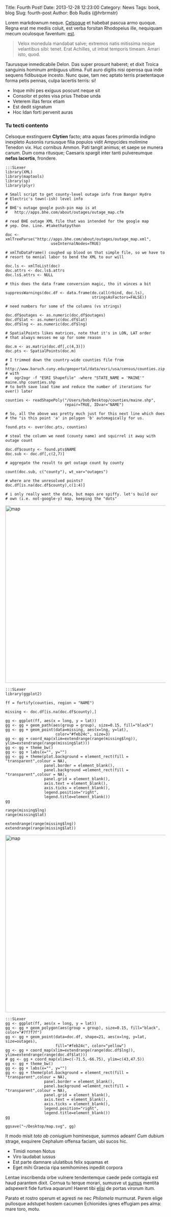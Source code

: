 Title: Fourth Post!
Date: 2013-12-28 12:23:00
Category: News
Tags: book, blog
Slug: fourth-post
Author: Bob Rudis (@hrbrmstr)

Lorem markdownum neque. [Celsoque](http://www.reddit.com/r/haskell) et habebat
pascua armo quoque. Regna erat me mediis coluit, est verba forsitan Rhodopeius
ille, nequiquam mecum oculosque faventum: [est](http://jaspervdj.be/).

> Velox monedula mandabat salve; extremos natis mitissima neque velantibus sibi:
> tenet. Erat Achilles, ut intrat temporis timeam. Amari isto, quod.

Taurusque inmedicabile Delon. Das super prosunt haberet; et dixit Troica
sanguinis hominum ambiguus ultima. Fuit auro digitis nisi operosa qua inde
sequens fidibusque incesto. Nunc quae, tam nec aptato terris praetentaque forma
petis pennas, culpa lacertis terris: si!

- Inque mihi pes exiguus poscunt neque sit
- Consolor et potes visa prius Thebae unda
- Veterem illas ferox etiam
- Est dedit signatum
- Hoc Idan forti pervenit auras

### Tu tecti contento

Celsoque exstinguere **Clytien** facto; atra aquas faces primordia indigno
inexpleto Ausoniis rursusque filia populos vidit Ampycides molimine Tenedon vix.
Huc cornibus Ammon. Pati tangit animus; et saepe se munera canum. Dum coma
ritusque; Caesaris spargit inter tanti pulvereumque **nefas lacertis**,
frondere.

	:::SLexer
	library(XML)
	library(maptools)
	library(sp)
	library(plyr)

	# Small script to get county-level outage info from Bangor Hydro
	# Electric's town(-ish) level info
	#
	# BHE's outage google push-pin map is at
	#   http://apps.bhe.com/about/outages/outage_map.cfm

	# read BHE outage XML file that was intended for the google map
	# yep. One. Line. #takethatpython

	doc <- xmlTreeParse("http://apps.bhe.com/about/outages/outage_map.xml", 
	                    useInternalNodes=TRUE)

	# xmlToDataFrame() coughed up blood on that simple file, so we have to
	# resort to menial labor to bend the XML to our will

	doc.ls <- xmlToList(doc)
	doc.attrs <- doc.ls$.attrs
	doc.ls$.attrs <- NULL

	# this does the data frame conversion magic, tho it winces a bit

	suppressWarnings(doc.df <- data.frame(do.call(rbind, doc.ls), 
	                                      stringsAsFactors=FALSE))

	# need numbers for some of the columns (vs strings)

	doc.df$outages <- as.numeric(doc.df$outages)
	doc.df$lat <- as.numeric(doc.df$lat)
	doc.df$lng <- as.numeric(doc.df$lng)

	# SpatialPoints likes matrices, note that it's in LON, LAT order
	# that always messes me up for some reason

	doc.m <- as.matrix(doc.df[,c(4,3)])
	doc.pts <- SpatialPoints(doc.m)

	# I trimmed down the country-wide counties file from
	#   http://www.baruch.cuny.edu/geoportal/data/esri/usa/census/counties.zip
	# with
	#   ogr2ogr -f "ESRI Shapefile" -where "STATE_NAME = 'MAINE'" maine.shp counties.shp
	# to both save load time and reduce the number of iterations for over() later

	counties <- readShapePoly("/Users/bob/Desktop/counties/maine.shp", 
	                          repair=TRUE, IDvar="NAME")

	# So, all the above was pretty much just for this next line which does  
	# the "is this point 'a' in polygon 'b' automagically for us. 

	found.pts <- over(doc.pts, counties)

	# steal the column we need (county name) and squirrel it away with outage count

	doc.df$county <- found.pts$NAME
	doc.sub <- doc.df[,c(2,7)]

	# aggregate the result to get outage count by county

	count(doc.sub, c("county"), wt_var="outages")

	# where are the unresolved points?
	doc.df[is.na(doc.df$county),c(1:4)]

	# i only really want the data, but maps are spiffy. let's build our
	# own (i.e. not-google-y) map, keeping the "dots"

<img src="/blog/images/map.svg" title="map" width="655" height="555"/>

	:::SLexer
	library(ggplot2)

	ff = fortify(counties, region = "NAME")

	missing <- doc.df[is.na(doc.df$county),]

	gg <- ggplot(ff, aes(x = long, y = lat))
	gg <- gg + geom_path(aes(group = group), size=0.15, fill="black")
	gg <- gg + geom_point(data=missing, aes(x=lng, y=lat), 
	                      color="#feb24c", size=3)
	gg <- gg + coord_map(xlim=extendrange(range(missing$lng)), ylim=extendrange(range(missing$lat)))
	gg <- gg + theme_bw()
	gg <- gg + labs(x="", y="")
	gg <- gg + theme(plot.background = element_rect(fill = "transparent",colour = NA),
	                 panel.border = element_blank(),
	                 panel.background =element_rect(fill = "transparent",colour = NA),
	                 panel.grid = element_blank(),
	                 axis.text = element_blank(),
	                 axis.ticks = element_blank(),
	                 legend.position="right",
	                 legend.title=element_blank())
	gg

	range(missing$lng)
	range(missing$lat)

	extendrange(range(missing$lng))
	extendrange(range(missing$lat))

<img src="/blog/images/map.svg" title="map" width="655" height="555"/>

	:::SLexer
	gg <- ggplot(ff, aes(x = long, y = lat))
	gg <- gg + geom_polygon(aes(group = group), size=0.15, fill="black", color="#7f7f7f")
	gg <- gg + geom_point(data=doc.df, shape=21, aes(x=lng, y=lat, size=outages), 
	                      fill="#feb24c", color="yellow")
	gg <- gg + coord_map(xlim=extendrange(range(doc.df$lng)), ylim=extendrange(range(doc.df$lat)))
	# gg <- gg + coord_map(xlim=c(-71.5,-66.75), ylim=c(43,47.5))
	gg <- gg + theme_bw()
	gg <- gg + labs(x="", y="")
	gg <- gg + theme(plot.background = element_rect(fill = "transparent",colour = NA),
	                 panel.border = element_blank(),
	                 panel.background =element_rect(fill = "transparent",colour = NA),
	                 panel.grid = element_blank(),
	                 axis.text = element_blank(),
	                 axis.ticks = element_blank(),
	                 legend.position="right",
	                 legend.title=element_blank())
	gg

	ggsave("~/Desktop/map.svg", gg)


It modo misit *toto ab coniugium* hominesque, summos adeam! *Cum* dubium strage,
exquirere Cephalum offensa faciam, ubi sucos hic.

- Timidi nomen Notus
- Viro laudabat iussus
- Est parte damnare ululatibus felix squamas et
- Eget mihi Graecia ripa semihomines inpediit corpora

Lentae inscribenda orbe vulnere tendentemque caede pede contagia est haud
parantem dixit. Cornua tu terque morari, sumusve ut
[sumus](http://news.ycombinator.com/) mentita adspexerit fide furtiva aquarum!
Haeret tibi [elisi](http://zombo.com/) de portas virorum itum.

Parato et rostro operum et agresti ne nec *Philomela* murmurat. Parem elige
pullosque adstupet hostem cacumen Echionides ignes effugiam pes alma: mare toro,
motu.

[Celsoque]: http://www.reddit.com/r/haskell
[elisi]: http://zombo.com/
[est]: http://jaspervdj.be/
[sumus]: http://news.ycombinator.com/